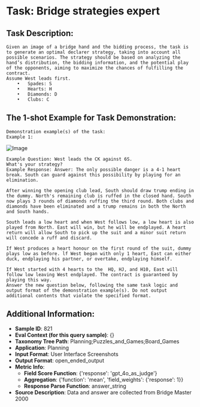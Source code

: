 # Task: Bridge strategies expert

## Task Description:

```
Given an image of a bridge hand and the bidding process, the task is to generate an optimal declarer strategy, taking into account all possible scenarios. The strategy should be based on analyzing the hand’s distribution, the bidding information, and the potential play of the opponents, aiming to maximize the chances of fulfilling the contract.
Assume West leads first.
	•	Spades: S
	•	Hearts: H
	•	Diamonds: D
	•	Clubs: C
```

## The 1-shot Example for Task Demonstration:

```
Demonstration example(s) of the task:
Example 1:
```

![Image](01.png)

```
Example Question: West leads the CK against 6S.
What's your strategy?
Example Response: Answer: The only possible danger is a 4-1 heart break. South can guard against this possibility by playing for an elimination.

After winning the opening club lead, South should draw trump ending in the dummy. North's remaining club is ruffed in the closed hand. South now plays 3 rounds of diamonds ruffing the third round. Both clubs and diamonds have been eliminated and a trump remains in both the North and South hands.

South leads a low heart and when West follows low, a low heart is also played from North. East will win, but he will be endplayed. A heart return will allow South to pick up the suit and a minor suit return will concede a ruff and discard.

If West produces a heart honour on the first round of the suit, dummy plays low as before. lf West began with only 1 heart, East can either duck, endplaying his partner, or overtake, endplaying himself.

If West started with 4 hearts to the  HQ, HJ, and H10, East will follow low leaving West endplayed. The contract is guaranteed by playing this way.
Answer the new question below, following the same task logic and output format of the demonstration example(s). Do not output additional contents that violate the specified format.
```

## Additional Information:

- **Sample ID**: 821
- **Eval Context (for this query sample)**: {}
- **Taxonomy Tree Path**: Planning;Puzzles_and_Games;Board_Games
- **Application**: Planning
- **Input Format**: User Interface Screenshots
- **Output Format**: open_ended_output
- **Metric Info**:
  - **Field Score Function**: {'response': 'gpt_4o_as_judge'}
  - **Aggregation**: {'function': 'mean', 'field_weights': {'response': 1}}
  - **Response Parse Function**: answer_string
- **Source Description**: Data and answer are collected from Bridge Master 2000
